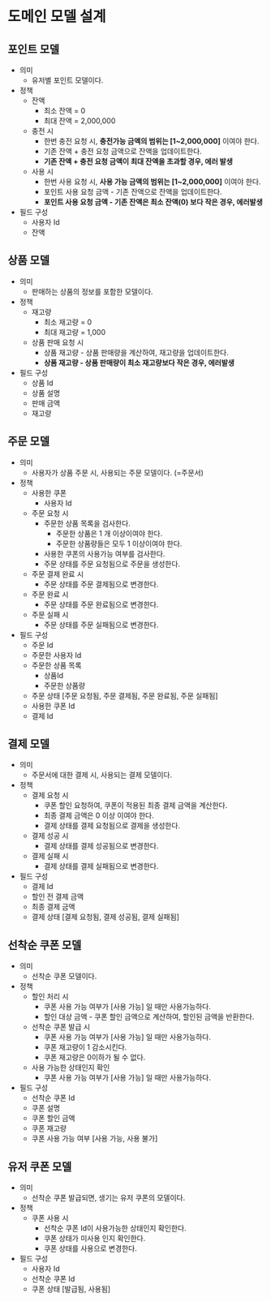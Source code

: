 


# 도메인 모델 설계

## 포인트 모델

- 의미
  - 유저별 포인트 모델이다.
- 정책
  - 잔액
    - 최소 잔액 = 0
    - 최대 잔액 = 2,000,000
  - 충전 시
    - 한번 충전 요청 시, **충전가능 금액의 범위는 [1~2,000,000]** 이여야 한다.
    - 기존 잔액 + 충전 요청 금액으로 잔액을 업데이트한다.
    - **기존 잔액 + 충전 요청 금액이 최대 잔액을 초과할 경우, 에러 발생**
  - 사용 시
    - 한번 사용 요청 시, **사용 가능 금액의 범위는 [1~2,000,000]** 이여야 한다.
    - 포인트 사용 요청 금액 - 기존 잔액으로 잔액을 업데이트한다.
    - **포인트 사용 요청 금액 - 기존 잔액은 최소 잔액(0) 보다 작은 경우, 에러발생**
- 필드 구성
  - 사용자 Id
  - 잔액



## 상품 모델

- 의미
  - 판매하는 상품의 정보를 포함한 모델이다.
- 정책
  - 재고량
    - 최소 재고량 = 0
    - 최대 재고량 = 1,000
  - 상품 판매 요청 시
    - 상품 재고량 - 상품 판매량을 계산하여, 재고량을 업데이트한다.
    - **상품 재고량 - 상품 판매량이 최소 재고량보다 작은 경우, 에러발생**
- 필드 구성
  - 상품 Id
  - 상품 설명
  - 판매 금액
  - 재고량



## 주문 모델

- 의미
  - 사용자가 상품 주문 시, 사용되는 주문 모델이다. (=주문서)
- 정책
  - 사용한 쿠폰
    - 사용자 Id
  - 주문 요청 시
    - 주문한 상품 목록을 검사한다.
      - 주문한 상품은 1 개 이상이여야 한다.
      - 주문한 상품량들은 모두 1 이상이여야 한다.
    - 사용한 쿠폰의 사용가능 여부를 검사한다.
    - 주문 상태를 주문 요청됨으로 주문을 생성한다.
  - 주문 결제 완료 시
    - 주문 상태를 주문 결제됨으로 변경한다.
  - 주문 완료 시
    - 주문 상태를 주문 완료됨으로 변경한다.
  - 주문 실패 시
    - 주문 상태를 주문 실패됨으로 변경한다.
- 필드 구성
  - 주문 Id
  - 주문한 사용자 Id
  - 주문한 상품 목록
    - 상품Id
    - 주문한 상품량
  - 주문 상태 [주문 요청됨, 주문 결제됨, 주문 완료됨, 주문 실패됨]
  - 사용한 쿠폰 Id
  - 결제 Id



## 결제 모델

- 의미
  - 주문서에 대한 결제 시, 사용되는 결제 모델이다.
- 정책
  - 결제 요청 시
    - 쿠폰 할인 요청하여, 쿠폰이 적용된 최종 결제 금액을 계산한다.
    - 최종 결제 금액은 0 이상 이여야 한다.
    - 결제 상태를 결제 요청됨으로 결제을 생성한다.
  - 결제 성공 시
    - 결제 상태를 결제 성공됨으로 변경한다.
  - 결제 실패 시
    - 결제 상태를 결제 실패됨으로 변경한다.
- 필드 구성
  - 결제 Id
  - 할인 전 결제 금액
  - 최종 결제 금액
  - 결제 상태 [결제 요청됨, 결제 성공됨, 결제 실패됨]



## 선착순 쿠폰 모델

- 의미
  - 선착순 쿠폰 모델이다.
- 정책
  - 할인 처리 시
    - 쿠폰 사용 가능 여부가 [사용 가능] 일 때만 사용가능하다.
    - 할인 대상 금액 - 쿠폰 할인 금액으로 계산하여, 할인된 금액을 반환한다.
  - 선착순 쿠폰 발급 시
    - 쿠폰 사용 가능 여부가 [사용 가능] 일 때만 사용가능하다.
    - 쿠폰 재고량이 1 감소시킨다.
    - 쿠폰 재고량은 0이하가 될 수 없다.
  - 사용 가능한 상태인지 확인
    - 쿠폰 사용 가능 여부가 [사용 가능] 일 때만 사용가능하다.
- 필드 구성
  - 선착순 쿠폰 Id
  - 쿠폰 설명
  - 쿠폰 할인 금액
  - 쿠폰 재고량
  - 쿠폰 사용 가능 여부 [사용 가능, 사용 불가]



## 유저 쿠폰 모델

- 의미
  - 선착순 쿠폰 발급되면, 생기는 유저 쿠폰의 모델이다.
- 정책
  - 쿠폰 사용 시
    - 선착순 쿠폰 Id이 사용가능한 상태인지 확인한다.
    - 쿠폰 상태가 미사용 인지 확인한다.
    - 쿠폰 상태를 사용으로 변경한다.
- 필드 구성
  - 사용자 Id
  - 선착순 쿠폰 Id
  - 쿠폰 상태 [발급됨, 사용됨]


